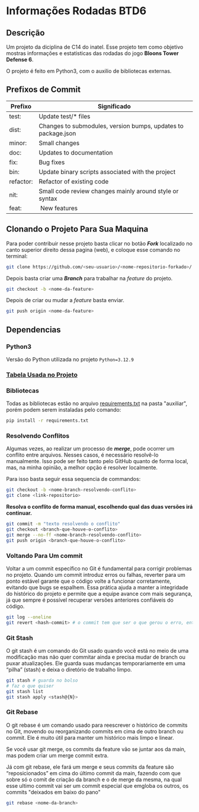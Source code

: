 # Informações Rodadas BTD6 

## Descrição
Um projeto da diciplina de C14 do inatel. Esse projeto tem como objetivo mostras informações e estatisticas das rodadas do jogo **Bloons Tower Defense 6**.

O projeto é feito em Python3, com o auxilio de bibliotecas externas.

## Prefixos de Commit
|Prefixo|Significado|
|-------|-----------|
|test:| Update test/* files|
|dist:| Changes to submodules, version bumps, updates to package.json|
|minor:| Small changes|
|doc:| Updates to documentation|
|fix:| Bug fixes|
|bin:| Update binary scripts associated with the project|
|refactor:| Refactor of existing code|
|nit:| Small code review changes mainly around style or syntax|
|feat:| New features|

## Clonando o Projeto Para Sua Maquina
Para poder contribuir nesse projeto basta clicar no botão ***Fork*** localizado no canto superior direito dessa pagina (web), e coloque esse comando no terminal:
```bash
git clone https://github.com/<seu-usuario>/<nome-repositorio-forkado>/.git
```

Depois basta criar uma ***Branch*** para trabalhar na *feature* do projeto.
```bash
git checkout -b <nome-da-feature>
```

Depois de criar ou mudar a *feature* basta enviar.
```bash
git push origin <nome-da-feature>
```

## Dependencias

### Python3
Versão do Python utilizada no projeto ``` Python=3.12.9 ```

### [Tabela Usada no Projeto](https://docs.google.com/spreadsheets/d/1SAoPy9T2tyURlwY0pSDOOG-zrkMZi8xf4i0L74jdaZM/edit?gid=0#gid=0)

### Bibliotecas
Todas as bibliotecas estão no arquivo [requirements.txt](./auxiliar/requirements.txt) na pasta "auxiliar", porém podem serem instaladas pelo comando:
```bash
pip install -r requirements.txt
```

### Resolvendo Conflitos
Algumas vezes, ao realizar um processo de ***merge***, pode ocorrer um conflito entre arquivos.
Nesses casos, é necessário resolvê-lo manualmente. Isso pode ser feito tanto pelo GitHub quanto de forma local, mas, na minha opinião, a melhor opção é resolver localmente.

Para isso basta seguir essa sequencia de commandos:
```bash
git checkout -b <nome-branch-resolvendo-conflito>
git clone <link-repositorio>
```
**Resolva o conflito de forma manual, escolhendo qual das duas versões irá continuar.**

```bash
git commit -m "texto resolvendo o conflito"
git checkout <branch-que-houve-o-conflito>
git merge --no-ff <nome-branch-resolvendo-conflito>
git push origin <branch-que-houve-o-conflito>
```

### Voltando Para Um commit
Voltar a um commit específico no Git é fundamental para corrigir problemas no projeto. Quando um commit introduz erros ou falhas, reverter para um ponto estável garante que o código volte a funcionar corretamente, evitando que bugs se espalhem. Essa prática ajuda a manter a integridade do histórico do projeto e permite que a equipe avance com mais segurança, já que sempre é possível recuperar versões anteriores confiáveis do código.

```bash
git log --oneline
git revert <hash-commit> # o commit tem que ser o que gerou o erro, então vai voltar logo antes dele: (commit-1)
```

### Git Stash
O git stash é um comando do Git usado quando você está no meio de uma modificação mas não quer commitar ainda e precisa mudar de branch ou puxar atualizações. Ele guarda suas mudanças temporariamente em uma “pilha” (stash) e deixa o diretório de trabalho limpo.

```bash
git stash # guarda no bolso
# faz o que quiser
git stash list
git stash apply <stash@{N}>
```

### Git Rebase
O git rebase é um comando usado para reescrever o histórico de commits no Git, movendo ou reorganizando commits em cima de outro branch ou commit. Ele é muito útil para manter um histórico mais limpo e linear.

Se você usar git merge, os commits da feature vão se juntar aos da main, mas podem criar um merge commit extra.

Já com git rebase, ele fará um merge e seus commits da feature são “reposicionados” em cima do último commit da main, fazendo com que sobre só o comit de criação da branch e o de merge da mesma, na qual esse ultimo commit vai ser um commit especial que emgloba os outros, os commits "deixados em baixo do pano"
```bash
git rebase <nome-da-branch>
```

